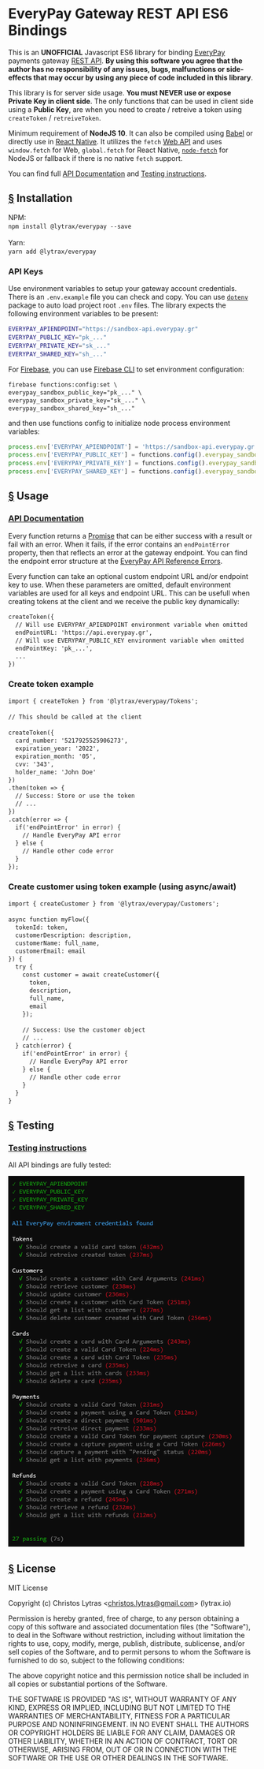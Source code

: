 # EveryPay Gateway REST API ES6 Bindings

This is an **UNOFFICIAL** Javascript ES6 library for binding [EveryPay](https://www.everypay.gr/) payments gateway [REST API](https://www.everypay.gr/api-reference/). **By using this software you agree that the author has no responsibility of any issues, bugs, malfunctions or side-effects that may occur by using any piece of code included in this library**.

This library is for server side usage. **You must NEVER use or expose Private Key in client side**. The only functions that can be used in client side using a **Public Key**, are when you need to create / retreive a token using `createToken` / `retreiveToken`.

Minimum requirement of **NodeJS 10**. It can also be compiled using [Babel](https://babeljs.io/) or directly use in [React Native](https://facebook.github.io/react-native/). It utilizes the `fetch` [Web API](https://developer.mozilla.org/en-US/docs/Web/API/Fetch_API) and uses `window.fetch` for Web, `global.fetch` for React Native, [`node-fetch`](https://www.npmjs.com/package/node-fetch) for NodeJS or fallback if there is no native `fetch` support.

You can find full [API Documentation](docs/API.md) and [Testing instructions](docs/Testing.md).

<a name="installation"></a>
## [&#167;](#installation) Installation

NPM:<br>
`npm install @lytrax/everypay --save`<br><br>
Yarn:<br>
`yarn add @lytrax/everypay`

### API Keys

Use environment variables to setup your gateway account credentials. There is an `.env.example` file you can check and copy. You can use [`dotenv`](https://www.npmjs.com/package/dotenv) package to auto load project root `.env` files. The library expects the following environment variables to be present:

```bash
EVERYPAY_APIENDPOINT="https://sandbox-api.everypay.gr"
EVERYPAY_PUBLIC_KEY="pk_..."
EVERYPAY_PRIVATE_KEY="sk_..."
EVERYPAY_SHARED_KEY="sh_..."
```

For [Firebase](https://firebase.google.com/), you can use [Firebase CLI](https://firebase.google.com/docs/cli/#functions-commands) to set environment configuration:

```
firebase functions:config:set \
everypay_sandbox_public_key="pk_..." \
everypay_sandbox_private_key="sk_..." \
everypay_sandbox_shared_key="sh_..."
```

and then use functions config to initialize node process environment variables:

```js
process.env['EVERYPAY_APIENDPOINT'] = 'https://sandbox-api.everypay.gr';
process.env['EVERYPAY_PUBLIC_KEY'] = functions.config().everypay_sandbox_public_key;
process.env['EVERYPAY_PRIVATE_KEY'] = functions.config().everypay_sandbox_private_key;
process.env['EVERYPAY_SHARED_KEY'] = functions.config().everypay_sandbox_shared_key;
```

<a name="usage"></a>
## [&#167;](#usage) Usage

### [API Documentation](docs/API.md)

Every function returns a [Promise](https://developer.mozilla.org/en-US/docs/Web/JavaScript/Reference/Global_Objects/Promise) that can be either success with a result or fail with an error. When it fails, if the error contains an `endPointError` property, then that reflects an error at the gateway endpoint. You can find the endpoint error structure at the [EveryPay API Reference Errors](https://www.everypay.gr/api-reference/#errors).

Every function can take an optional custom endpoint URL and/or endpoint key to use. When these parameters are omitted, default environment variables are used for all keys and endpoint URL. This can be usefull when creating tokens at the client and we receive the public key dynamically:

```Js
createToken({
  // Will use EVERYPAY_APIENDPOINT environment variable when omitted
  endPointURL: 'https://api.everypay.gr',
  // Will use EVERYPAY_PUBLIC_KEY environment variable when omitted
  endPointKey: 'pk_...',
  ...
})
```

### Create token example

```Js
import { createToken } from '@lytrax/everypay/Tokens';

// This should be called at the client

createToken({
  card_number: '5217925525906273',
  expiration_year: '2022',
  expiration_month: '05',
  cvv: '343',
  holder_name: 'John Doe'
})
.then(token => {
  // Success: Store or use the token
  // ...
})
.catch(error => {
  if('endPointError' in error) {
    // Handle EveryPay API error
  } else {
    // Handle other code error
  }
});
```

### Create customer using token example (using async/await)

```Js
import { createCustomer } from '@lytrax/everypay/Customers';

async function myFlow({
  tokenId: token,
  customerDescription: description,
  customerName: full_name,
  customerEmail: email
}) {
  try {
    const customer = await createCustomer({
      token,
      description,
      full_name,
      email
    });

    // Success: Use the customer object
    // ...
  } catch(error) {
    if('endPointError' in error) {
      // Handle EveryPay API error
    } else {
      // Handle other code error
    }
  }
}
```

<a name="testing"></a>
## [&#167;](#testing) Testing

### [Testing instructions](docs/Testing.md)

All API bindings are fully tested:

![EveryPay JS API All Tests Passed](docs/EveryPay_JS_API_AllTestsPassed.png)


<a name="license"></a>
## [&#167;](#license) License
MIT License

Copyright (c) Christos Lytras &lt;christos.lytras@gmail.com&gt; (lytrax.io)

Permission is hereby granted, free of charge, to any person obtaining a copy of this software and associated documentation files (the "Software"), to deal in the Software without restriction, including without limitation the rights to use, copy, modify, merge, publish, distribute, sublicense, and/or sell copies of the Software, and to permit persons to whom the Software is furnished to do so, subject to the following conditions:

The above copyright notice and this permission notice shall be included in all copies or substantial portions of the Software.

THE SOFTWARE IS PROVIDED "AS IS", WITHOUT WARRANTY OF ANY KIND, EXPRESS OR IMPLIED, INCLUDING BUT NOT LIMITED TO THE WARRANTIES OF MERCHANTABILITY, FITNESS FOR A PARTICULAR PURPOSE AND NONINFRINGEMENT. IN NO EVENT SHALL THE AUTHORS OR COPYRIGHT HOLDERS BE LIABLE FOR ANY CLAIM, DAMAGES OR OTHER LIABILITY, WHETHER IN AN ACTION OF CONTRACT, TORT OR OTHERWISE, ARISING FROM, OUT OF OR IN CONNECTION WITH THE SOFTWARE OR THE USE OR OTHER DEALINGS IN THE SOFTWARE.

